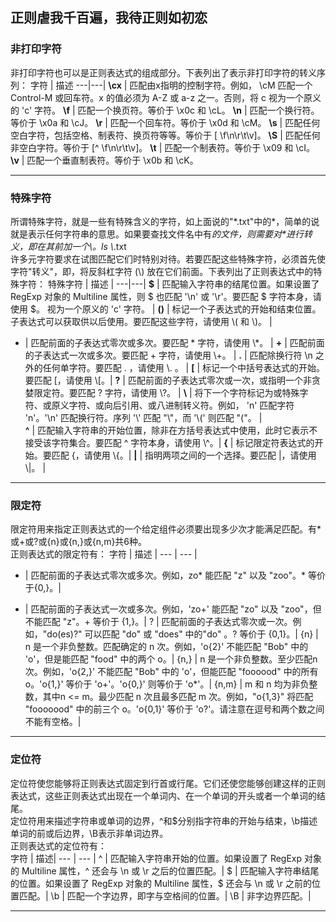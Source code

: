 ## 正则虐我千百遍，我待正则如初恋

### 非打印字符
非打印字符也可以是正则表达式的组成部分。下表列出了表示非打印字符的转义序列：
字符 | 	描述 
---|---|
**\cx** | 匹配由x指明的控制字符。例如， \cM 匹配一个 Control-M 或回车符。x 的值必须为 A-Z 或 a-z 之一。否则，将 c 视为一个原义的 'c' 字符。
**\f** | 匹配一个换页符。等价于 \x0c 和 \cL。 
**\n** | 匹配一个换行符。等价于 \x0a 和 \cJ。 
**\r** | 匹配一个回车符。等价于 \x0d 和 \cM。 
**\s** | 匹配任何空白字符，包括空格、制表符、换页符等等。等价于 [ \f\n\r\t\v]。 
**\S** | 匹配任何非空白字符。等价于 [^ \f\n\r\t\v]。
**\t** | 匹配一个制表符。等价于 \x09 和 \cI。 
**\v** | 	匹配一个垂直制表符。等价于 \x0b 和 \cK。
  

---
### 特殊字符
所谓特殊字符，就是一些有特殊含义的字符，如上面说的"\*.txt"中的\*，简单的说就是表示任何字符串的意思。如果要查找文件名中有*的文件，则需要对\*进行转义，即在其前加一个\\。ls \\*.txt  
许多元字符要求在试图匹配它们时特别对待。若要匹配这些特殊字符，必须首先使字符"转义"，即，将反斜杠字符 (\\) 放在它们前面。下表列出了正则表达式中的特殊字符：
特殊字符 | 	描述 | 
---|---|
**$** | 匹配输入字符串的结尾位置。如果设置了 RegExp 对象的 Multiline 属性，则 $ 也匹配 '\n' 或 '\r'。要匹配 $ 字符本身，请使用 \$。 视为一个原义的 'c' 字符。 | 
**()** | 标记一个子表达式的开始和结束位置。子表达式可以获取供以后使用。要匹配这些字符，请使用 \\( 和 \\)。 | 
* | 匹配前面的子表达式零次或多次。要匹配 * 字符，请使用 \\*。 | 
**+** | 匹配前面的子表达式一次或多次。要匹配 + 字符，请使用 \\+。 | 
**.** | 匹配除换行符 \n 之外的任何单字符。要匹配 . ，请使用 \\. 。 | 
**[** | 标记一个中括号表达式的开始。要匹配 [，请使用 \\[。|
**?** | 匹配前面的子表达式零次或一次，或指明一个非贪婪限定符。要匹配 ? 字符，请使用 \\?。 |
**\\** | 将下一个字符标记为或特殊字符、或原义字符、或向后引用、或八进制转义符。例如， 'n' 匹配字符 'n'。'\\n' 匹配换行符。序列 '\\\' 匹配 "\\"，而 '\\(' 则匹配 "("。 |  
**^** | 匹配输入字符串的开始位置，除非在方括号表达式中使用，此时它表示不接受该字符集合。要匹配 ^ 字符本身，请使用 \\^。| 
**{** | 标记限定符表达式的开始。要匹配 {，请使用 \\{。| 
**\|** | 指明两项之间的一个选择。要匹配 \|，请使用 \\\|。 |

---
### 限定符
限定符用来指定正则表达式的一个给定组件必须要出现多少次才能满足匹配。有*或+或?或{n}或{n,}或{n,m}共6种。  
正则表达式的限定符有：
字符 | 描述 |
--- | --- |
* | 匹配前面的子表达式零次或多次。例如，zo* 能匹配 "z" 以及 "zoo"。* 等价于{0,}。|
+ | 匹配前面的子表达式一次或多次。例如，'zo+' 能匹配 "zo" 以及 "zoo"，但不能匹配 "z"。+ 等价于 {1,}。|
? | 	匹配前面的子表达式零次或一次。例如，"do(es)?" 可以匹配 "do" 或 "does" 中的"do" 。? 等价于 {0,1}。|
{n} | 	n 是一个非负整数。匹配确定的 n 次。例如，'o{2}' 不能匹配 "Bob" 中的 'o'，但是能匹配 "food" 中的两个 o。|
{n,} | 	n 是一个非负整数。至少匹配n 次。例如，'o{2,}' 不能匹配 "Bob" 中的 'o'，但能匹配 "foooood" 中的所有 o。'o{1,}' 等价于 'o+'。'o{0,}' 则等价于 'o*'。|
{n,m} | m 和 n 均为非负整数，其中n <= m。最少匹配 n 次且最多匹配 m 次。例如，"o{1,3}" 将匹配 "fooooood" 中的前三个 o。'o{0,1}' 等价于 'o?'。请注意在逗号和两个数之间不能有空格。|

---
### 定位符
定位符使您能够将正则表达式固定到行首或行尾。它们还使您能够创建这样的正则表达式，这些正则表达式出现在一个单词内、在一个单词的开头或者一个单词的结尾。    
定位符用来描述字符串或单词的边界，^和$分别指字符串的开始与结束，\b描述单词的前或后边界，\B表示非单词边界。  
正则表达式的定位符有：  
字符 | 描述|
--- | --- |
^ | 匹配输入字符串开始的位置。如果设置了 RegExp 对象的 Multiline 属性，^ 还会与 \n 或 \r 之后的位置匹配。|
$ | 	匹配输入字符串结尾的位置。如果设置了 RegExp 对象的 Multiline 属性，$ 还会与 \n 或 \r 之前的位置匹配。|
\b | 匹配一个字边界，即字与空格间的位置。|
\B | 非字边界匹配。|

---
